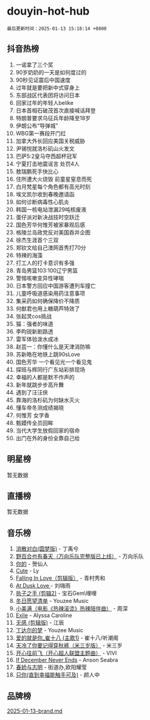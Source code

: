 # douyin-hot-hub

`最后更新时间：2025-01-13 15:18:14 +0800`

## 抖音热榜

1. 一诺拿了三个奖
1. 90岁奶奶的一天是如何度过的
1. 90秒见证震后中国速度
1. 过年就是要把新中式穿身上
1. 东部战区代表团将访问日本
1. 回家过年的年轻人belike
1. 日本首相石破茂首次直接喊话拜登
1. 特朗普要求乌征兵年龄降至18岁
1. 伊朗公布“导弹城”
1. WBG第一赛段开门红
1. 加拿大外长回应美国关税威胁
1. 尹锡悦就洛杉矶山火发文
1. 巴萨5:2皇马夺西超杯冠军
1. 宁夏打击地震谣言 处罚4人
1. 敖瑞鹏死手快比心
1. 住所遭大火烧毁 前童星窒息而死
1. 白月梵星每个角色都有高光时刻
1. 埃文凯尔收到春晚邀请函
1. 如何诊断病毒性心肌炎
1. 韩国一核电站泄漏29吨核废液
1. 蛋仔派对新决战技时空跃迁
1. 国色芳华何惟芳被家暴观后感
1. 格陵兰岛政党反对美国吞并企图
1. 徐杰生涯首个三双
1. 郑钦文给自己澳网首秀打70分
1. 特辣的海藻
1. 打工人的打卡意识有多强
1. 青岛男篮103:100辽宁男篮
1. 警惕咳嗽变异性哮喘
1. 日本警方回应中国游客遭列车撞亡
1. 儿童呼吸道感染用药注意事项
1. 集采药如何确保降价不降质
1. 何猷君也用上糖葫芦特效了
1. 张起灵cos挑战
1. 猫：强者的味道
1. 李昀锐新剧路透
1. 雷军体验泼水成冰
1. 赵芸一：你懂什么是天津消防嘛
1. 苏新皓在地铁上跳90sLove
1. 国色芳华 一个看见光一个看见鬼
1. 探班与辉同行广东站彩排现场
1. 幸福的人都是默不作声的
1. 新年就跳步步高升舞
1. 遇到了汪汪侠
1. 靠海的洛杉矶为何缺水灭火
1. 懂车帝冬测成绩揭晓
1. 何惟芳 女字香
1. 甄嬛传全员回眸
1. 当代大学生放假回家的宿命
1. 出门在外的身份全靠自己给

## 明星榜

暂无数据

## 直播榜

暂无数据

## 音乐榜

1. [消散对白(圆梦版)](https://sf5-hl-cdn-tos.douyinstatic.com/obj/tos-cn-ve-2774/og4jB5I5IizzoZVAAAzWgBMAsMDWoArfwBOiFs) - 丁禹兮
1. [野百合也有春天（万向乐队完整版已上线）](https://sf3-cdn-tos.douyinstatic.com/obj/tos-cn-ve-2774/oMnUxhRAMiAGBqDtIPBQ7ACYQZFlJCftcgeDJE) - 万向乐队
1. [你的](https://sf5-hl-cdn-tos.douyinstatic.com/obj/tos-cn-ve-2774/oYuIeKf42jB7sEV6B2upMdpYAgfrQWj0FeRegh) - 贺仙人
1. [Cute](https://sf5-hl-cdn-tos.douyinstatic.com/obj/tos-cn-ve-2774/o4IbIzHWKAAB4wsS5qMBRiiAlEBGTpQRNfFvuo) - Ly
1. [Falling In Love（剪辑版）](https://sf5-hl-cdn-tos.douyinstatic.com/obj/tos-cn-ve-2774/o8ajpA8zzgBPahbBIO8AcKGBLJezFCRd1wfP9f) - 青村秀和
1. [ At Dusk  Love ](https://sf5-hl-cdn-tos.douyinstatic.com/obj/tos-cn-ve-2774/o8CrpCf5CaYgI4ZrtQgMQAFEfuGqNnRSDQAPBc) - 刘嗨雨
1. [执子之手 (剪辑2)](https://sf3-cdn-tos.douyinstatic.com/obj/tos-cn-ve-2774/oUoZLQjCc31XzqsBnBQUNgeKtYPBcgbFDwtfcu) - 宝石Gem\哩哩
1. [冬日愿望清单](https://sf5-hl-cdn-tos.douyinstatic.com/obj/tos-cn-ve-2774/oIIgUOeamCFCVAzxN6MFRLIBlLGpUqQxeeHrLE) - Youzee Music
1. [小美满（电影《热辣滚烫》热辣陪伴曲）](https://sf5-hl-cdn-tos.douyinstatic.com/obj/tos-cn-ve-2774/o0GAn2lSgfZIDUgtevCGDQYnFg4CwnrBaxbTZL) - 周深
1. [Exile](https://sf5-hl-cdn-tos.douyinstatic.com/obj/tos-cn-ve-2774/oYj4gAQTknKE3WW0Je8KGmQ7z1cA4FefwtbufD) - Alyssa Caroline
1. [无感 (剪辑版)](https://sf5-hl-cdn-tos.douyinstatic.com/obj/tos-cn-ve-2774/o0eIsUzJBDlQaQFC5OFlgbMEZC1TFYBftOBn6p) - 江辰
1. [丁达尔的梦](https://sf5-hl-cdn-tos.douyinstatic.com/obj/tos-cn-ve-2774/oMU3WirUZBVQkAC9ccG5P2IQirziZM2RTInUY) - Youzee Music
1. [爱的就是你_崔十八 (主歌1)](https://sf5-hl-cdn-tos.douyinstatic.com/obj/tos-cn-ve-2774/oI5BO5DhFZ6UTcNCnZaOCBLtZ7WIMQGfgnXf5E) - 崔十八/听潮阁
1. [天冷了你要记得穿秋裤（米三岁版）](https://sf5-hl-cdn-tos.douyinstatic.com/obj/tos-cn-ve-2774/oQlIwVIDWiZ6BQilAorS7MA0AgCkQDvcZAdm1) - 米三岁
1. [开心往前飞（开心超人联盟主题曲）](https://sf5-hl-cdn-tos.douyinstatic.com/obj/tos-cn-ve-2774/9d8fb7c82cf1421fb93a9fe925275e0a) - VIVI
1. [If December Never Ends](https://sf5-hl-cdn-tos.douyinstatic.com/obj/tos-cn-ve-2774/oY1IQMoTgCFIBg8RZifyqlBBt1UFgitTYmxeOS) - Anson Seabra
1. [春娇与志明](https://sf5-hl-cdn-tos.douyinstatic.com/obj/tos-cn-ve-2774/e530d8fceb7044b39707d7f9ff54add1) - 街道办,欧阳耀莹
1. [只你(直到幸福能触手可及)](https://sf5-hl-cdn-tos.douyinstatic.com/obj/tos-cn-ve-2774/o0lBkRDzFTeaVSUz3ZZSCBVtZ5DIMQGfgmEAuE) - 颜人中

## 品牌榜

[2025-01-13-brand.md](2025-01-13-brand.md)
